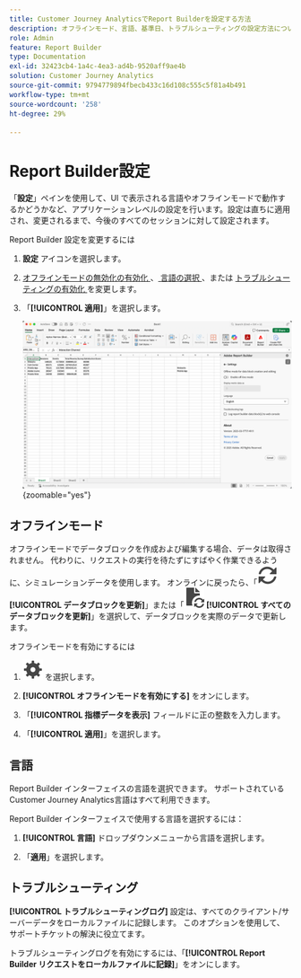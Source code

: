 ```yaml
---
title: Customer Journey AnalyticsでReport Builderを設定する方法
description: オフラインモード、言語、基準日、トラブルシューティングの設定方法について説明します。
role: Admin
feature: Report Builder
type: Documentation
exl-id: 32423cb4-1a4c-4ea3-ad4b-9520aff9ae4b
solution: Customer Journey Analytics
source-git-commit: 9794779894fbecb433c16d108c555c5f81a4b491
workflow-type: tm+mt
source-wordcount: '258'
ht-degree: 29%

---
```


# Report Builder設定

「**設定**」ペインを使用して、UI で表示される言語やオフラインモードで動作するかどうかなど、アプリケーションレベルの設定を行います。設定は直ちに適用され、変更されるまで、今後のすべてのセッションに対して設定されます。

Report Builder 設定を変更するには

1. **設定** アイコンを選択します。

1. [ オフラインモードの無効化の有効化 ](#off-line-mode)、[ 言語の選択 ](#language)、または [ トラブルシューティングの有効化 ](#troubleshooting) を変更します。

1. 「**[!UICONTROL 適用]**」を選択します。

   ![ 「キャンセルして適用」ボタンを表示するReport Builderの日付範囲ペイン。](./assets/report-builder-settings.png){zoomable="yes"}

## オフラインモード

オフラインモードでデータブロックを作成および編集する場合、データは取得されません。 代わりに、リクエストの実行を待たずにすばやく作業できるように、シミュレーションデータを使用します。 オンラインに戻ったら、「![ 更新 ](/help/assets/icons/Refresh.svg) **[!UICONTROL データブロックを更新]**」または「![DocumentRefresh](/help/assets/icons/DocumentRefresh.svg) **[!UICONTROL すべてのデータブロックを更新]**」を選択して、データブロックを実際のデータで更新します。

オフラインモードを有効にするには

1. ![ 設定 ](/help/assets/icons/Setting.svg) を選択します。

1. **[!UICONTROL オフラインモードを有効にする]** をオンにします。

1. 「**[!UICONTROL 指標データを表示]** フィールドに正の整数を入力します。

1. 「**[!UICONTROL 適用]**」を選択します。


## 言語

Report Builder インターフェイスの言語を選択できます。 サポートされているCustomer Journey Analytics言語はすべて利用できます。

Report Builder インターフェイスで使用する言語を選択するには：

1. **[!UICONTROL 言語]** ドロップダウンメニューから言語を選択します。

1. 「**適用**」を選択します。

## トラブルシューティング

**[!UICONTROL トラブルシューティングログ]** 設定は、すべてのクライアント/サーバーデータをローカルファイルに記録します。 このオプションを使用して、サポートチケットの解決に役立てます。

トラブルシューティングログを有効にするには、「**[!UICONTROL Report Builder リクエストをローカルファイルに記録]**」をオンにします。
